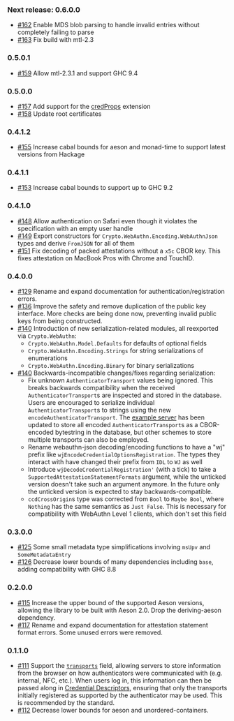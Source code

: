 ### Next release: 0.6.0.0

* [#162](https://github.com/tweag/webauthn/pull/162) Enable MDS blob parsing to handle invalid entries without completely failing to parse
* [#163](https://github.com/tweag/webauthn/pull/163) Fix build with mtl-2.3

### 0.5.0.1

* [#159](https://github.com/tweag/webauthn/pull/159) Allow mtl-2.3.1 and support GHC 9.4

### 0.5.0.0

* [#157](https://github.com/tweag/webauthn/pull/157) Add support for the [credProps](https://www.w3.org/TR/webauthn-2/#sctn-authenticator-credential-properties-extension) extension
* [#158](https://github.com/tweag/webauthn/pull/158) Update root certificates

### 0.4.1.2
* [#155](https://github.com/tweag/webauthn/pull/155) Increase cabal bounds for aeson and monad-time to support latest versions from Hackage

### 0.4.1.1
* [#153](https://github.com/tweag/webauthn/pull/153) Increase cabal bounds to support up to GHC 9.2

### 0.4.1.0

* [#148](https://github.com/tweag/webauthn/pull/148) Allow authentication on Safari even though it violates the specification with an empty user handle
* [#149](https://github.com/tweag/webauthn/pull/149) Export constructors for `Crypto.WebAuthn.Encoding.WebAuthnJson` types and derive `FromJSON` for all of them
* [#151](https://github.com/tweag/webauthn/pull/151) Fix decoding of packed attestations without a `x5c` CBOR key. This fixes attestation on MacBook Pros with Chrome and TouchID.

### 0.4.0.0

* [#129](https://github.com/tweag/webauthn/pull/129) Rename and expand
  documentation for authentication/registration errors.
* [#136](https://github.com/tweag/webauthn/pull/136) Improve the safety and
  remove duplication of the public key interface. More checks are being done
  now, preventing invalid public keys from being constructed.
* [#140](https://github.com/tweag/webauthn/pull/140) Introduction of new
  serialization-related modules, all reexported via `Crypto.WebAuthn`:
  - `Crypto.WebAuthn.Model.Defaults` for defaults of optional fields
  - `Crypto.WebAuthn.Encoding.Strings` for string serializations of enumerations
  - `Crypto.WebAuthn.Encoding.Binary` for binary serializations
* [#140](https://github.com/tweag/webauthn/pull/140) Backwards-incompatible
  changes/fixes regarding serialization:
  - Fix unknown `AuthenticatorTransport` values being ignored. This breaks
    backwards compatibility when the received `AuthenticatorTransport`s are
    inspected and stored in the database. Users are encouraged to serialize
    individual `AuthenticatorTransport`s to strings using the new
    `encodeAuthenticatorTransport`. The [example
    server](https://github.com/tweag/webauthn/tree/master/server) has been
    updated to store all encoded `AuthenticatorTransport`s as a CBOR-encoded
    bytestring in the database, but other schemes to store multiple transports
    can also be employed.
  - Rename webauthn-json decoding/encoding functions to have a "wj" prefix like
    `wjEncodeCredentialOptionsRegistration`. The types they interact with have
    changed their prefix from `IDL` to `WJ` as well
  - Introduce `wjDecodeCredentialRegistration'` (with a tick) to take a
    `SupportedAttestationStatementFormats` argument, while the unticked version
    doesn't take such an argument anymore. In the future only the unticked
    version is expected to stay backwards-compatible.
  - `ccdCrossOrigin`s type was corrected from `Bool` to `Maybe Bool`, where
    `Nothing` has the same semantics as `Just False`. This is necessary for
    compatibility with WebAuthn Level 1 clients, which don't set this field


### 0.3.0.0

* [#125](https://github.com/tweag/webauthn/pull/125) Some small metadata type
  simplifications involving `msUpv` and `SomeMetadataEntry`
* [#126](https://github.com/tweag/webauthn/pull/126) Decrease lower bounds of
  many dependencies including `base`, adding compatibility with GHC 8.8

### 0.2.0.0

* [#115](https://github.com/tweag/webauthn/pull/115) Increase the upper bound
  of the supported Aeson versions, allowing the library to be built with Aeson
  2.0. Drop the deriving-aeson dependency.
* [#117](https://github.com/tweag/webauthn/pull/117) Rename and expand
  documentation for attestation statement format errors. Some unused errors
  were removed.

### 0.1.1.0

* [#111](https://github.com/tweag/webauthn/pull/111) Support the
  [`transports`](https://www.w3.org/TR/webauthn-2/#dom-authenticatorattestationresponse-transports-slot)
  field, allowing servers to store information from the browser on how
  authenticators were communicated with (e.g. internal, NFC, etc.). When users
  log in, this information can then be passed along in [Credential
  Descriptors](https://www.w3.org/TR/webauthn-2/#dictdef-publickeycredentialdescriptor),
  ensuring that only the transports initially registered as supported by the
  authenticator may be used. This is recommended by the standard.
* [#112](https://github.com/tweag/webauthn/pull/112) Decrease lower bounds for
  aeson and unordered-containers.
